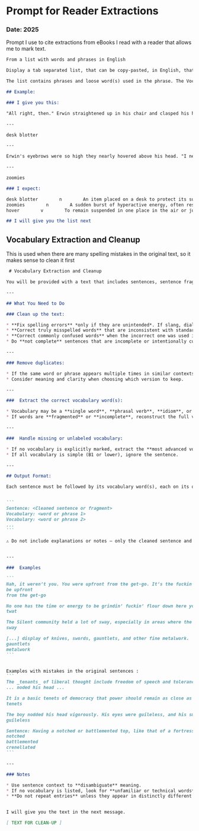 # Prompt for Reader Extractions

### Date: 2025

Prompt I use to cite extractions from eBooks I read with a reader that allows me to mark text.

```md
From a list with words and phrases in English

Display a tab separated list, that can be copy-pasted, in English, that contains this output in this exact order: [Vocabulary Word] [Grammatic Type] [Definition] [Example Sentence]

The list contains phrases and loose word(s) used in the phrase. The Vocabulary Word is the loose word. If there aren't any loose words next to the phrase, choose any English C1 level words contained in the phrase or the hardest word. The meaning should match the context.

## Example:

### I give you this:

"All right, then." Erwin straightened up in his chair and clasped his hands together on the desk blotter. "The Survey Corps will make it a priority to find and capture this Jaeger of yours, Hange.

---

desk blotter

---

Erwin's eyebrows were so high they nearly hovered above his head. "I never thought I'd see a titan with the zoomies before," he said.

---

zoomies

### I expect:

desk blotter        n        An item placed on a desk to protect its surface and provide a smooth area for writing or organizing papers.        He placed the envelope neatly on the leather desk blotter.
zoomies        n        A sudden burst of hyperactive energy, often resulting in frantic, excited movements or running around, typically seen in animals and sometimes humorously applied to people.        The dog got the zoomies and raced around the living room in circles.
hover        v        To remain suspended in one place in the air or just above a surface, often implying tension or anticipation.        Erwin’s eyebrows hovered so high they looked ready to lift off his face.

## I will give you the list next

```

## Vocabulary Extraction and Cleanup

This is used when there are many spelling mistakes in the original text, so it makes sense to clean it first

````md
 # Vocabulary Extraction and Cleanup

You will be provided with a text that includes sentences, sentence fragments, or groups of words. Some segments will include vocabulary terms explicitly listed or marked (e.g., *after the sentence, with asterisks or on separate lines*), while others will not. Your task is to clean up and extract the appropriate vocabulary based on context.

---

## What You Need to Do

### Clean up the text:

* **Fix spelling errors** *only if they are unintended*. If slang, dialect, or stylized misspellings are intentional (e.g. "goin’", "fuckin’"), **do not correct them**.
* **Correct truly misspelled words** that are inconsistent with standard language use (e.g., *“tenants”* instead of *“tenets”*).
* **Correct commonly confused words** when the incorrect one was used in context (e.g., *“advice”* → *“advise”*).
* Do **not complete** sentences that are incomplete or intentionally cut off — preserve ellipses or truncations.

---

### Remove duplicates:

* If the same word or phrase appears multiple times in similar contexts, only return the **most illustrative version**.
* Consider meaning and clarity when choosing which version to keep.

---

###  Extract the correct vocabulary word(s):

* Vocabulary may be a **single word**, **phrasal verb**, **idiom**, or **collocation**. Return the complete phrase if that is what is implied.
* If words are **fragmented** or **incomplete**, reconstruct the full vocabulary expression from the context (e.g., “above his damned station” → *“above someone's station”*).

---

###  Handle missing or unlabeled vocabulary:

* If no vocabulary is explicitly marked, extract the **most advanced vocabulary word(s)** (CEFR level **C1–C2**).
* If all vocabulary is simple (B1 or lower), ignore the sentence.

---

## Output Format:

Each sentence must be followed by its vocabulary word(s), each on its own line using the following exact format:


```
Sentence: <Cleaned sentence or fragment>
Vocabulary: <word or phrase 1>
Vocabulary: <word or phrase 2>
...
```

⚠️ Do not include explanations or notes — only the cleaned sentence and extracted vocabulary.


---

###  Examples

```
Nah, it weren’t you. You were upfront from the get-go. It’s the fuckin’ Company I can’t trust.
be upfront
from the get-go

No one has the time or energy to be grindin’ fuckin’ flour down here you twat.
twat

The Silent community held a lot of sway, especially in areas where the mines were involved.
sway

[...] display of knives, swords, gauntlets, and other fine metalwork.
gauntlets
metalwork
```


Examples with mistakes in the original sentences :
```
The _tenants_ of liberal thought include freedom of speech and tolerance.
... noded his head ...

It is a basic tenets of democracy that power should remain as close as possible to the people.
tenets

The boy nodded his head vigorously. His eyes were guileless, and his smile bright and gap-toothed.
guileless

Sentence: Having a notched or battlemented top, like that of a fortress or a crenellated wall.
notched
battlemented
crenellated
```

---

### Notes

* Use sentence context to **disambiguate** meaning.
* If no vocabulary is listed, look for **unfamiliar or technical words**.
* **Do not repeat entries** unless they appear in distinctly different contexts.


I will give you the text in the next message. 
````
```md
[ TEXT FOR CLEAN-UP ]
```
